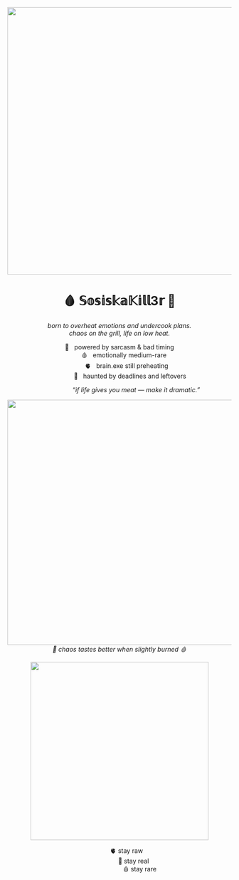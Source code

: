 <p align="center">
  <img src="https://i.pinimg.com/736x/61/54/83/61548397290a71a32ca44e5ae7695d49.jpg" width="600" />
</p>

<h1 align="center">🩸 𝕊𝕠𝕤𝕚𝕤𝕜𝕒𝕂𝕚𝕝𝕝3𝕣 🥩</h1>

<p align="center">
  <i>born to overheat emotions and undercook plans.</i><br>
  <i>chaos on the grill, life on low heat.</i>
</p>

<p align="center">
🥩&nbsp;&nbsp;&nbsp;powered by sarcasm & bad timing <br>
&nbsp;&nbsp;&nbsp;&nbsp;&nbsp;🩸&nbsp;&nbsp;&nbsp;emotionally medium-rare <br>
&nbsp;&nbsp;&nbsp;&nbsp;&nbsp;&nbsp;&nbsp;&nbsp;🫀&nbsp;&nbsp;&nbsp;brain.exe still preheating <br>
&nbsp;&nbsp;&nbsp;&nbsp;&nbsp;&nbsp;&nbsp;&nbsp;&nbsp;&nbsp;&nbsp;&nbsp;🥩&nbsp;&nbsp;&nbsp;haunted by deadlines and leftovers
</p>

<p align="center">
&nbsp;&nbsp;&nbsp;&nbsp;&nbsp;&nbsp;&nbsp;&nbsp;&nbsp;&nbsp;&nbsp;&nbsp;&nbsp;&nbsp;&nbsp;&nbsp;&nbsp;&nbsp;&nbsp;<i>“if life gives you meat — make it dramatic.”</i>
</p>

<p align="center">
  <img src="https://i.pinimg.com/736x/7b/84/7e/7b847e2860c58ac54e23d496b1023bff.jpg" width="550" /><br>
  <i>🥩 chaos tastes better when slightly burned 🩸</i>
</p>

<p align="center">
  <img src="https://i.pinimg.com/originals/dd/be/28/ddbe283335d1967640c58c6f104a00c5.gif" width="400" /><br>
</p>

<p align="center">
&nbsp;&nbsp;&nbsp;&nbsp;&nbsp;&nbsp;&nbsp;&nbsp;🫀 stay raw <br>
&nbsp;&nbsp;&nbsp;&nbsp;&nbsp;&nbsp;&nbsp;&nbsp;&nbsp;&nbsp;&nbsp;&nbsp;&nbsp;&nbsp;&nbsp;&nbsp;🥩 stay real <br>
&nbsp;&nbsp;&nbsp;&nbsp;&nbsp;&nbsp;&nbsp;&nbsp;&nbsp;&nbsp;&nbsp;&nbsp;&nbsp;&nbsp;&nbsp;&nbsp;&nbsp;&nbsp;&nbsp;&nbsp;&nbsp;&nbsp;&nbsp;🩸 stay rare
</p>

